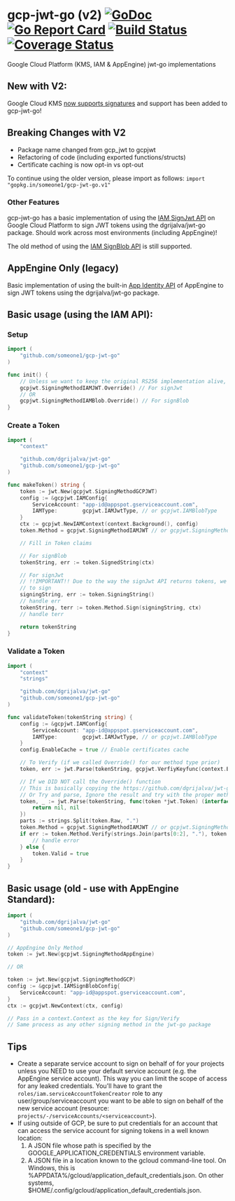 # gcp-jwt-go (v2) [![GoDoc](https://godoc.org/gopkg.in/someone1/gcp-jwt-go.v2?status.svg)](https://godoc.org/gopkg.in/someone1/gcp-jwt-go.v2) [![Go Report Card](https://goreportcard.com/badge/gopkg.in/someone1/gcp-jwt-go.v2)](https://goreportcard.com/report/gopkg.in/someone1/gcp-jwt-go.v2) [![Build Status](https://travis-ci.org/someone1/gcp-jwt-go.svg?branch=v2)](https://travis-ci.org/someone1/gcp-jwt-go) [![Coverage Status](https://coveralls.io/repos/github/someone1/gcp-jwt-go/badge.svg?branch=v2)](https://coveralls.io/github/someone1/gcp-jwt-go?branch=v2)

Google Cloud Platform (KMS, IAM & AppEngine) jwt-go implementations

## New with V2:

Google Cloud KMS [now supports signatures](https://cloud.google.com/kms/docs/create-validate-signatures) and support has been added to gcp-jwt-go!

## Breaking Changes with V2

- Package name changed from gcp_jwt to gcpjwt
- Refactoring of code (including exported functions/structs)
- Certificate caching is now opt-in vs opt-out

To continue using the older version, please import as follows: `import "gopkg.in/someone1/gcp-jwt-go.v1"`

### Other Features

gcp-jwt-go has a basic implementation of using the [IAM SignJwt API](https://cloud.google.com/iam/reference/rest/v1/projects.serviceAccounts/signJwt) on Google Cloud Platform to sign JWT tokens using the dgrijalva/jwt-go package. Should work across most environments (including AppEngine)!

The old method of using the [IAM SignBlob API](https://cloud.google.com/iam/reference/rest/v1/projects.serviceAccounts/signBlob) is still supported.

## AppEngine Only (legacy)

Basic implementation of using the built-in [App Identity API](https://cloud.google.com/appengine/docs/go/appidentity/) of AppEngine to sign JWT tokens using the dgrijalva/jwt-go package.

## Basic usage (using the IAM API):

### Setup

```go
import (
    "github.com/someone1/gcp-jwt-go"
)

func init() {
    // Unless we want to keep the original RS256 implementation alive, override it (recommended)
    gcpjwt.SigningMethodIAMJWT.Override() // For signJwt
    // OR
    gcpjwt.SigningMethodIAMBlob.Override() // For signBlob
}
```

### Create a Token

```go
import (
    "context"

    "github.com/dgrijalva/jwt-go"
    "github.com/someone1/gcp-jwt-go"
)

func makeToken() string {
    token := jwt.New(gcpjwt.SigningMethodGCPJWT)
    config := &gcpjwt.IAMConfig{
        ServiceAccount: "app-id@appspot.gserviceaccount.com",
        IAMType:        gcpjwt.IAMJwtType, // or gcpjwt.IAMBlobType
    }
    ctx := gcpjwt.NewIAMContext(context.Background(), config)
    token.Method = gcpjwt.SigningMethodIAMJWT // or gcpjwt.SigningMethodIAMBlob

    // Fill in Token claims

    // For signBlob
    tokenString, err := token.SignedString(ctx)

    // For signJwt
    // !!IMPORTANT!! Due to the way the signJwt API returns tokens, we can't use the standard signing process
    // to sign
    signingString, err := token.SigningString()
    // handle err
    tokenString, terr := token.Method.Sign(signingString, ctx)
    // handle terr

    return tokenString
}
```

### Validate a Token

```go
import (
    "context"
    "strings"

    "github.com/dgrijalva/jwt-go"
    "github.com/someone1/gcp-jwt-go"
)

func validateToken(tokenString string) {
    config := &gcpjwt.IAMConfig{
        ServiceAccount: "app-id@appspot.gserviceaccount.com",
        IAMType:        gcpjwt.IAMJwtType, // or gcpjwt.IAMBlobType
    }
    config.EnableCache = true // Enable certificates cache

    // To Verify (if we called Override() for our method type prior)
    token, err := jwt.Parse(tokenString, gcpjwt.VerfiyKeyfunc(context.Background(), config))

    // If we DID NOT call the Override() function
    // This is basically copying the https://github.com/dgrijalva/jwt-go/blob/master/parser.go#L23 ParseWithClaims function here but forcing our own method vs getting one based on the Alg field
    // Or Try and parse, Ignore the result and try with the proper method:
    token, _ := jwt.Parse(tokenString, func(token *jwt.Token) (interface{}, error) {
        return nil, nil
    })
    parts := strings.Split(token.Raw, ".")
    token.Method = gcpjwt.SigningMethodIAMJWT // or gcpjwt.SigningMethodIAMBlob
    if err := token.Method.Verify(strings.Join(parts[0:2], "."), token.Signature, ctx); err != nil {
        // handle error
    } else {
        token.Valid = true
    }
}
```

## Basic usage (old - use with AppEngine Standard):

```go
import (
    "github.com/dgrijalva/jwt-go"
    "github.com/someone1/gcp-jwt-go"
)

// AppEngine Only Method
token := jwt.New(gcpjwt.SigningMethodAppEngine)

// OR

token := jwt.New(gcpjwt.SigningMethodGCP)
config := &gcpjwt.IAMSignBlobConfig{
    ServiceAccount: "app-id@appspot.gserviceaccount.com",
}
ctx := gcpjwt.NewContext(ctx, config)

// Pass in a context.Context as the key for Sign/Verify
// Same process as any other signing method in the jwt-go package
```

## Tips

- Create a separate service account to sign on behalf of for your projects unless you NEED to use your default service account (e.g. the AppEngine service account). This way you can limit the scope of access for any leaked credentials. You'll have to grant the `roles/iam.serviceAccountTokenCreator` role to any user/group/serviceaccount you want to be able to sign on behalf of the new service account (resource: `projects/-/serviceAccounts/<serviceaccount>`).
- If using outside of GCP, be sure to put credentials for an account that can access the service account for signing tokens in a well known location:
  1. A JSON file whose path is specified by the GOOGLE_APPLICATION_CREDENTIALS environment variable.
  2. A JSON file in a location known to the gcloud command-line tool. On Windows, this is %APPDATA%/gcloud/application_default_credentials.json. On other systems, $HOME/.config/gcloud/application_default_credentials.json.

